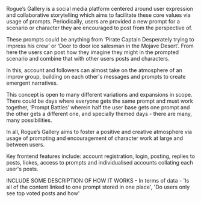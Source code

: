 Rogue’s Gallery is a social media platform centered around user expression and collaborative storytelling which aims to facilitate these core values via usage of prompts. Periodically, users are provided a new prompt for a scenario or character they are encouraged to post from the perspective of.

These prompts could be anything from ‘Pirate Captain Desperately trying to impress his crew’ or ‘Door to door ice salesman in the Mojave Desert’. From here the users can post how they imagine they might in the prompted scenario and combine that with other users posts and characters.

In this, account and followers can almost take on the atmosphere of an improv group, building on each other's messages and prompts to create emergent narratives.

This concept is open to many different variations and expansions in scope. There could be days where everyone gets the same prompt and must work together, ‘Prompt Battles’ wherein half the user base gets one prompt and the other gets a different one, and specially themed days - there are many, many possibilities.

In all, Rogue’s Gallery aims to foster a positive and creative atmosphere via usage of prompting and encouragement of character work at large and between users.

Key frontend features include: account registration, login, posting, replies to posts, liokes, access to prompts and individualised accounts collating each user's posts.

INCLUDE SOME DESCRIPTION OF HOW IT WORKS - In terms of data - 'Is all of the content linked to one prompt stored in one place', 'Do users only see top voted posts and how'
